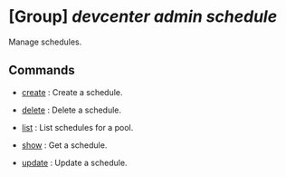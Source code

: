 # [Group] _devcenter admin schedule_

Manage schedules.

## Commands

- [create](/Commands/devcenter/admin/schedule/_create.md)
: Create a schedule.

- [delete](/Commands/devcenter/admin/schedule/_delete.md)
: Delete a schedule.

- [list](/Commands/devcenter/admin/schedule/_list.md)
: List schedules for a pool.

- [show](/Commands/devcenter/admin/schedule/_show.md)
: Get a schedule.

- [update](/Commands/devcenter/admin/schedule/_update.md)
: Update a schedule.
